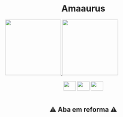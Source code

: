 <h1 align="center">Amaaurus</h1>

<div>
  <a href="https://github.com/Amaaurus">
    <img height="180em" src="https://github-readme-stats.vercel.app/api?username=Amaaurus&show_icons=false&theme=chartreuse-dark&include_all_commits=true&count_private=true"/>
    <img height="180em" src="https://github-readme-stats.vercel.app/api/top-langs/?username=Amaaurus&langs_count=16&theme=chartreuse-dark"/>
  </a>
</div>
</br>
<div align="center">
  <img height="30em" width="40em" src="https://devicon-website.vercel.app/api/css3/original.svg"/> 
<img height="30em" width="40em" src="https://devicon-website.vercel.app/api/css3/original.svg"/> 
<img height="30em" width="40em" src="https://devicon-website.vercel.app/api/css3/original.svg"/> 
</div>
</br>
<h2 align="center">⚠️ Aba em reforma ⚠️</h2>
